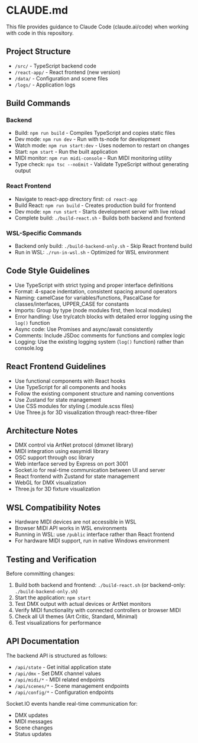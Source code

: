 # CLAUDE.md

This file provides guidance to Claude Code (claude.ai/code) when working with code in this repository.

## Project Structure
- `/src/` - TypeScript backend code
- `/react-app/` - React frontend (new version)
- `/data/` - Configuration and scene files
- `/logs/` - Application logs

## Build Commands
### Backend
- Build: `npm run build` - Compiles TypeScript and copies static files
- Dev mode: `npm run dev` - Run with ts-node for development
- Watch mode: `npm run start:dev` - Uses nodemon to restart on changes
- Start: `npm start` - Run the built application
- MIDI monitor: `npm run midi-console` - Run MIDI monitoring utility
- Type check: `npx tsc --noEmit` - Validate TypeScript without generating output

### React Frontend
- Navigate to react-app directory first: `cd react-app`
- Build React: `npm run build` - Creates production build for frontend
- Dev mode: `npm run start` - Starts development server with live reload
- Complete build: `./build-react.sh` - Builds both backend and frontend

### WSL-Specific Commands
- Backend only build: `./build-backend-only.sh` - Skip React frontend build
- Run in WSL: `./run-in-wsl.sh` - Optimized for WSL environment

## Code Style Guidelines
- Use TypeScript with strict typing and proper interface definitions
- Format: 4-space indentation, consistent spacing around operators
- Naming: camelCase for variables/functions, PascalCase for classes/interfaces, UPPER_CASE for constants
- Imports: Group by type (node modules first, then local modules)
- Error handling: Use try/catch blocks with detailed error logging using the `log()` function
- Async code: Use Promises and async/await consistently
- Comments: Include JSDoc comments for functions and complex logic
- Logging: Use the existing logging system (`log()` function) rather than console.log

## React Frontend Guidelines
- Use functional components with React hooks
- Use TypeScript for all components and hooks
- Follow the existing component structure and naming conventions
- Use Zustand for state management
- Use CSS modules for styling (.module.scss files)
- Use Three.js for 3D visualization through react-three-fiber

## Architecture Notes
- DMX control via ArtNet protocol (dmxnet library)
- MIDI integration using easymidi library
- OSC support through osc library
- Web interface served by Express on port 3001
- Socket.io for real-time communication between UI and server
- React frontend with Zustand for state management
- WebGL for DMX visualization
- Three.js for 3D fixture visualization

## WSL Compatibility Notes
- Hardware MIDI devices are not accessible in WSL
- Browser MIDI API works in WSL environments
- Running in WSL: use `/public` interface rather than React frontend
- For hardware MIDI support, run in native Windows environment

## Testing and Verification
Before committing changes:
1. Build both backend and frontend: `./build-react.sh` (or backend-only: `./build-backend-only.sh`)
2. Start the application: `npm start`
3. Test DMX output with actual devices or ArtNet monitors
4. Verify MIDI functionality with connected controllers or browser MIDI
5. Check all UI themes (Art Critic, Standard, Minimal)
6. Test visualizations for performance

## API Documentation
The backend API is structured as follows:
- `/api/state` - Get initial application state
- `/api/dmx` - Set DMX channel values
- `/api/midi/*` - MIDI related endpoints
- `/api/scenes/*` - Scene management endpoints
- `/api/config/*` - Configuration endpoints

Socket.IO events handle real-time communication for:
- DMX updates
- MIDI messages
- Scene changes
- Status updates